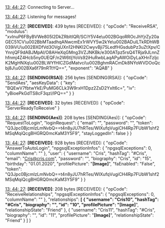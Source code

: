 [13: 44: 27]:
Connecting to Server...

[13: 44: 27]:
Connected!

[13: 44: 27]:
Listening for messages!

[13: 44: 27]:
**[RECEIVED]**: 439 bytes
[RECEIVED]: {
  "opCode": "ReceiveRSA",
  "modulus": "xvInuP6FByBVWe805I2DkZRbltIQR/SCiY5V4e\u002BGqoRROcJhYjrZy20aGEC51CV\u002BbMTaadhqANwcmEx1rWVY5w2kYe\u002BADulLTkRDhWB039iVU\u002BXDfVd3OVgUXn12HNKI2CwyvBji75LedfHGsdubPz3uZtXpv/CYnnjQF9dABJMpAl/O8AHeXqGMng3VZJNKBk/e300ATpz5rsQ4TRja9JLnnZhfnmj4Z4Hcb5ny0UEQF/n2W6tIjYoVs92iHuRwbLaqAPyAWOiDyLaXHnTzIjcK2MgHNXq\u002BLWYfHICZGdMatvci\u002BghmRACmDk8NYoWVDOoQcbj8J\u002BXa6f79nRTtYQ==",
  "exponent": "AQAB"
}

[13: 44: 27]:
**[SENDING(RSA)]**: 256 bytes
[SENDING(RSA)]: {
  "opCode": "SendAes",
  "aesKeyData": {
    "key": "BQEwV7fbtwYkE/PuMG6CLk3W9rxH1Dpz2ZsD2Yxlt6c=",
    "iv": "yBioePkGdTS8cF3qzl/lPQ=="
  }
}

[13: 44: 27]:
**[RECEIVED]**: 32 bytes
[RECEIVED]: {
  "opCode": "ServerReadyToReceive"
}

[13: 44: 27]:
**[SENDING(Aes)]**: 208 bytes
[SENDING(Aes)]: {
  "opCode": "RequestToLogin",
  "loginRequest": {
    "email": "",
    "password": "",
    "token": "Q3Jpc0BjcmlzLmNvbQ==t4n8yJU7hRTes/WIXufqVugiCH4Rp7FUbW1shf2MSqMqiQcgBHGRQ0mcKaM3Y5F9",
    "stayLoggedIn": false
  }
}

[13: 44: 27]:
**[RECEIVED]**: 928 bytes
[RECEIVED]: {
  "opCode": "AnswerToAutoLogin",
  "npgsqlExceptionInfos": {
    "npgsqlExceptions": 0,
    "columnName": ""
  },
  "user": {
    "username": "Cris",
    "hashTag": "#Cris",
    "email": "Cris@cris.com",
    "password": "",
    "biography": "Cris",
    "id": "15",
    "birthday": "01.01.2020",
    "profilePicture": "**[Image]**",
    "faEnabled": "False",
    "token": "Q3Jpc0BjcmlzLmNvbQ==t4n8yJU7hRTes/WIXufqVugiCH4Rp7FUbW1shf2MSqMqiQcgBHGRQ0mcKaM3Y5F9"
  }
}

[13: 44: 27]:
**[RECEIVED]**: 208 bytes
[RECEIVED]: {
  "opCode": "ReceiveRelationships",
  "npgsqlExceptionInfos": {
    "npgsqlExceptions": 0,
    "columnName": ""
  },
  "relationships": **[
    {
      "username": "Cris10",
      "hashTag": "#Cris",
      "biography": "",
      "id": "10",
      "profilePicture": "[Image]**",
      "relationshipState": "Friend"
    },
    {
      "username": "Cris11",
      "hashTag": "#Cris",
      "biography": "",
      "id": "11",
      "profilePicture": "**[Image]**",
      "relationshipState": "Friend"
    }
  ]
}

